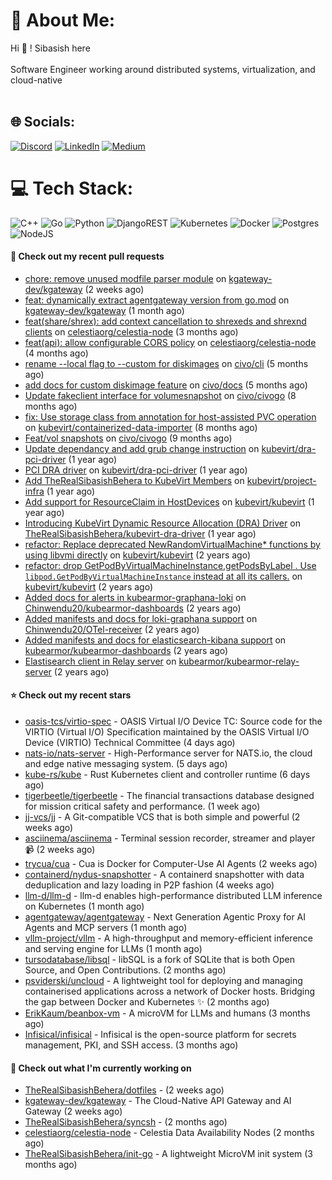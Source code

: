 # 💫 About Me:
Hi 👋 ! Sibasish here <br><br> Software Engineer working around distributed systems, virtualization, and cloud-native <br><br>

## 🌐 Socials:
[![Discord](https://img.shields.io/badge/Discord-%237289DA.svg?logo=discord&logoColor=white)](htttps://discord.gg/FangedHamster#6966) [![LinkedIn](https://img.shields.io/badge/LinkedIn-%230077B5.svg?logo=linkedin&logoColor=white)](https://linkedin.com/in/sibasish-behera-b33532224) [![Medium](https://img.shields.io/badge/Medium-12100E?logo=medium&logoColor=white)](https://medium.com/@@beherasibasishkkc) 

# 💻 Tech Stack:
![C++](https://img.shields.io/badge/c++-%2300599C.svg?style=for-the-badge&logo=c%2B%2B&logoColor=white) ![Go](https://img.shields.io/badge/go-%2300ADD8.svg?style=for-the-badge&logo=go&logoColor=white) ![Python](https://img.shields.io/badge/python-3670A0?style=for-the-badge&logo=python&logoColor=ffdd54) ![DjangoREST](https://img.shields.io/badge/DJANGO-REST-ff1709?style=for-the-badge&logo=django&logoColor=white&color=ff1709&labelColor=gray) ![Kubernetes](https://img.shields.io/badge/kubernetes-%23326ce5.svg?style=for-the-badge&logo=kubernetes&logoColor=white) ![Docker](https://img.shields.io/badge/docker-%230db7ed.svg?style=for-the-badge&logo=docker&logoColor=white) ![Postgres](https://img.shields.io/badge/postgres-%23316192.svg?style=for-the-badge&logo=postgresql&logoColor=white) ![NodeJS](https://img.shields.io/badge/node.js-6DA55F?style=for-the-badge&logo=node.js&logoColor=white) 


#### 🔨 Check out my recent pull requests

- [chore: remove unused modfile parser module](https://github.com/kgateway-dev/kgateway/pull/12198) on [kgateway-dev/kgateway](https://github.com/kgateway-dev/kgateway) (2 weeks ago)
- [feat: dynamically extract agentgateway version from go.mod](https://github.com/kgateway-dev/kgateway/pull/12041) on [kgateway-dev/kgateway](https://github.com/kgateway-dev/kgateway) (1 month ago)
- [feat(share/shrex): add context cancellation to shrexeds and shrexnd clients](https://github.com/celestiaorg/celestia-node/pull/4324) on [celestiaorg/celestia-node](https://github.com/celestiaorg/celestia-node) (3 months ago)
- [feat(api): allow configurable CORS policy](https://github.com/celestiaorg/celestia-node/pull/4266) on [celestiaorg/celestia-node](https://github.com/celestiaorg/celestia-node) (4 months ago)
- [rename --local flag to --custom for diskimages](https://github.com/civo/cli/pull/538) on [civo/cli](https://github.com/civo/cli) (5 months ago)
- [add docs for custom diskimage feature](https://github.com/civo/docs/pull/151) on [civo/docs](https://github.com/civo/docs) (5 months ago)
- [Update fakeclient interface for volumesnapshot](https://github.com/civo/civogo/pull/231) on [civo/civogo](https://github.com/civo/civogo) (8 months ago)
- [fix: Use storage class from annotation for host-assisted PVC operation](https://github.com/kubevirt/containerized-data-importer/pull/3585) on [kubevirt/containerized-data-importer](https://github.com/kubevirt/containerized-data-importer) (8 months ago)
- [Feat/vol snapshots](https://github.com/civo/civogo/pull/226) on [civo/civogo](https://github.com/civo/civogo) (9 months ago)
- [Update dependancy and add grub change instruction](https://github.com/kubevirt/dra-pci-driver/pull/5) on [kubevirt/dra-pci-driver](https://github.com/kubevirt/dra-pci-driver) (1 year ago)
- [PCI DRA driver](https://github.com/kubevirt/dra-pci-driver/pull/1) on [kubevirt/dra-pci-driver](https://github.com/kubevirt/dra-pci-driver) (1 year ago)
- [Add TheRealSibasishBehera to KubeVirt Members](https://github.com/kubevirt/project-infra/pull/3578) on [kubevirt/project-infra](https://github.com/kubevirt/project-infra) (1 year ago)
- [Add support for ResourceClaim in  HostDevices](https://github.com/kubevirt/kubevirt/pull/12533) on [kubevirt/kubevirt](https://github.com/kubevirt/kubevirt) (1 year ago)
- [Introducing KubeVirt Dynamic Resource Allocation (DRA) Driver](https://github.com/TheRealSibasishBehera/kubevirt-dra-driver/pull/1) on [TheRealSibasishBehera/kubevirt-dra-driver](https://github.com/TheRealSibasishBehera/kubevirt-dra-driver) (1 year ago)
- [refactor: Replace deprecated NewRandomVirtualMachine* functions by using libvmi directly](https://github.com/kubevirt/kubevirt/pull/11621) on [kubevirt/kubevirt](https://github.com/kubevirt/kubevirt) (2 years ago)
- [ refactor: drop GetPodByVirtualMachineInstance,getPodsByLabel . Use `libpod.GetPodByVirtualMachineInstance` instead at all its callers.](https://github.com/kubevirt/kubevirt/pull/11474) on [kubevirt/kubevirt](https://github.com/kubevirt/kubevirt) (2 years ago)
- [Added docs for alerts in kubearmor-graphana-loki](https://github.com/Chinwendu20/kubearmor-dashboards/pull/1) on [Chinwendu20/kubearmor-dashboards](https://github.com/Chinwendu20/kubearmor-dashboards) (2 years ago)
- [Added manifests and docs for loki-graphana support](https://github.com/Chinwendu20/OTel-receiver/pull/1) on [Chinwendu20/OTel-receiver](https://github.com/Chinwendu20/OTel-receiver) (2 years ago)
- [Added manifests and docs for elasticsearch-kibana support](https://github.com/kubearmor/kubearmor-dashboards/pull/1) on [kubearmor/kubearmor-dashboards](https://github.com/kubearmor/kubearmor-dashboards) (2 years ago)
- [Elastisearch client in Relay server](https://github.com/kubearmor/kubearmor-relay-server/pull/31) on [kubearmor/kubearmor-relay-server](https://github.com/kubearmor/kubearmor-relay-server) (2 years ago)

#### ⭐ Check out my recent stars

- [oasis-tcs/virtio-spec](https://github.com/oasis-tcs/virtio-spec) - OASIS Virtual I/O Device TC: Source code for the VIRTIO (Virtual I/O) Specification maintained by the OASIS Virtual I/O Device (VIRTIO) Technical Committee (4 days ago)
- [nats-io/nats-server](https://github.com/nats-io/nats-server) - High-Performance server for NATS.io, the cloud and edge native messaging system. (5 days ago)
- [kube-rs/kube](https://github.com/kube-rs/kube) - Rust Kubernetes client and controller runtime (6 days ago)
- [tigerbeetle/tigerbeetle](https://github.com/tigerbeetle/tigerbeetle) - The financial transactions database designed for mission critical safety and performance. (1 week ago)
- [jj-vcs/jj](https://github.com/jj-vcs/jj) - A Git-compatible VCS that is both simple and powerful (2 weeks ago)
- [asciinema/asciinema](https://github.com/asciinema/asciinema) - Terminal session recorder, streamer and player 📹 (2 weeks ago)
- [trycua/cua](https://github.com/trycua/cua) - Cua is Docker for Computer-Use AI Agents (2 weeks ago)
- [containerd/nydus-snapshotter](https://github.com/containerd/nydus-snapshotter) - A containerd snapshotter with data deduplication and lazy loading in P2P fashion (4 weeks ago)
- [llm-d/llm-d](https://github.com/llm-d/llm-d) - llm-d enables high-performance distributed LLM inference on Kubernetes (1 month ago)
- [agentgateway/agentgateway](https://github.com/agentgateway/agentgateway) - Next Generation Agentic Proxy for AI Agents and MCP servers (1 month ago)
- [vllm-project/vllm](https://github.com/vllm-project/vllm) - A high-throughput and memory-efficient inference and serving engine for LLMs (1 month ago)
- [tursodatabase/libsql](https://github.com/tursodatabase/libsql) - libSQL is a fork of SQLite that is both Open Source, and Open Contributions. (2 months ago)
- [psviderski/uncloud](https://github.com/psviderski/uncloud) - A lightweight tool for deploying and managing containerised applications across a network of Docker hosts. Bridging the gap between Docker and Kubernetes ✨ (2 months ago)
- [ErikKaum/beanbox-vm](https://github.com/ErikKaum/beanbox-vm) - A microVM for LLMs and humans (3 months ago)
- [Infisical/infisical](https://github.com/Infisical/infisical) - Infisical is the open-source platform for secrets management, PKI, and SSH access. (3 months ago)

#### 👷 Check out what I'm currently working on

- [TheRealSibasishBehera/dotfiles](https://github.com/TheRealSibasishBehera/dotfiles) -  (2 weeks ago)
- [kgateway-dev/kgateway](https://github.com/kgateway-dev/kgateway) - The Cloud-Native API Gateway and AI Gateway (2 weeks ago)
- [TheRealSibasishBehera/syncsh](https://github.com/TheRealSibasishBehera/syncsh) -  (2 months ago)
- [celestiaorg/celestia-node](https://github.com/celestiaorg/celestia-node) - Celestia Data Availability Nodes (2 months ago)
- [TheRealSibasishBehera/init-go](https://github.com/TheRealSibasishBehera/init-go) - A lightweight MicroVM init system (3 months ago)

